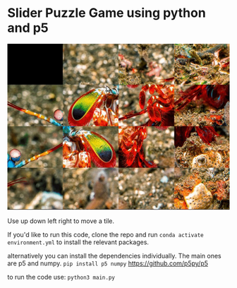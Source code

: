 <h1>Slider Puzzle Game using python and p5</h1>

![video](/slider_video.gif)

Use up down left right to move a tile.




If you'd like to run this code, clone the repo and run 
`
conda activate environment.yml
`
to install the relevant packages.

alternatively you can install the dependencies individually. The main ones are p5 and numpy.
`
pip install p5 numpy
`
https://github.com/p5py/p5

to run the code use:
`
python3 main.py
`
